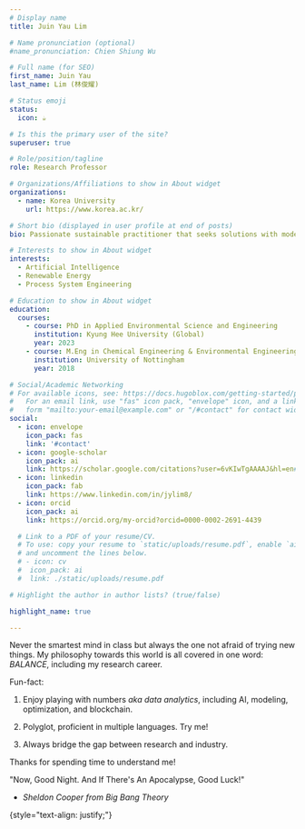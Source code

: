```yaml
---
# Display name
title: Juin Yau Lim 

# Name pronunciation (optional)
#name_pronunciation: Chien Shiung Wu

# Full name (for SEO)
first_name: Juin Yau
last_name: Lim (林俊耀)

# Status emoji
status:
  icon: ☕️

# Is this the primary user of the site?
superuser: true

# Role/position/tagline
role: Research Professor

# Organizations/Affiliations to show in About widget
organizations:
  - name: Korea University
    url: https://www.korea.ac.kr/

# Short bio (displayed in user profile at end of posts)
bio: Passionate sustainable practitioner that seeks solutions with modern approaches.

# Interests to show in About widget
interests:
  - Artificial Intelligence
  - Renewable Energy
  - Process System Engineering

# Education to show in About widget
education:
  courses:
    - course: PhD in Applied Environmental Science and Engineering
      institution: Kyung Hee University (Global)
      year: 2023
    - course: M.Eng in Chemical Engineering & Environmental Engineering
      institution: University of Nottingham
      year: 2018

# Social/Academic Networking
# For available icons, see: https://docs.hugoblox.com/getting-started/page-builder/#icons
#   For an email link, use "fas" icon pack, "envelope" icon, and a link in the
#   form "mailto:your-email@example.com" or "/#contact" for contact widget.
social:
  - icon: envelope
    icon_pack: fas
    link: '#contact'
  - icon: google-scholar
    icon_pack: ai
    link: https://scholar.google.com/citations?user=6vKIwTgAAAAJ&hl=en#
  - icon: linkedin
    icon_pack: fab
    link: https://www.linkedin.com/in/jylim8/
  - icon: orcid
    icon_pack: ai
    link: https://orcid.org/my-orcid?orcid=0000-0002-2691-4439

  # Link to a PDF of your resume/CV.
  # To use: copy your resume to `static/uploads/resume.pdf`, enable `ai` icons in `params.yaml`,
  # and uncomment the lines below.
  # - icon: cv
  #  icon_pack: ai
  #  link: ./static/uploads/resume.pdf

# Highlight the author in author lists? (true/false)

highlight_name: true

---
```


Never the smartest mind in class but always the one not afraid of trying new things. My philosophy towards this world is all covered in one word: _BALANCE_, including my research career.

Fun-fact:
1. Enjoy playing with numbers _aka data analytics_, including AI, modeling, optimization, and blockchain. 

2. Polyglot, proficient in multiple languages. Try me!

3. Always bridge the gap between research and industry.

Thanks for spending time to understand me! 

"Now, Good Night. And If There's An Apocalypse, Good Luck!" 
- _Sheldon Cooper from Big Bang Theory_

{style="text-align: justify;"}
